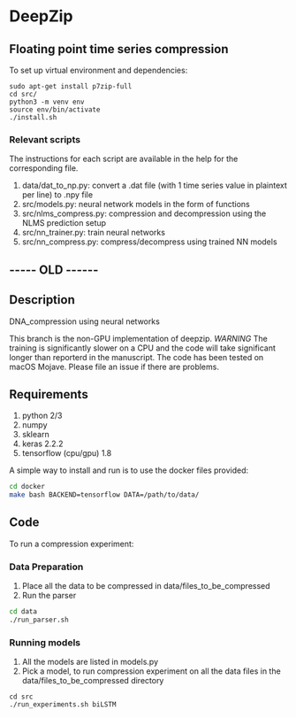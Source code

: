 # DeepZip

## Floating point time series compression
To set up virtual environment and dependencies:
```
sudo apt-get install p7zip-full
cd src/
python3 -m venv env
source env/bin/activate
./install.sh
```

### Relevant scripts
The instructions for each script are available in the help for the corresponding file.
1. data/dat_to_np.py: convert a .dat file (with 1 time series value in plaintext per line) to .npy file
2. src/models.py: neural network models in the form of functions
3. src/nlms_compress.py: compression and decompression using the NLMS prediction setup
4. src/nn_trainer.py: train neural networks
5. src/nn_compress.py: compress/decompress using trained NN models


## ----- OLD ------
## Description
DNA_compression using neural networks

This branch is the non-GPU implementation of deepzip.
*WARNING* The training is significantly slower on a CPU and the code will take significant longer than reporterd in the manuscript. 
The code has been tested on macOS Mojave. Please file an issue if there are problems.

## Requirements
1. python 2/3
2. numpy
3. sklearn
4. keras 2.2.2
5. tensorflow (cpu/gpu) 1.8

A simple way to install and run is to use the docker files provided:

```bash
cd docker
make bash BACKEND=tensorflow DATA=/path/to/data/
```

## Code
To run a compression experiment: 

### Data Preparation
1. Place all the data to be compressed in data/files_to_be_compressed
2. Run the parser 

```bash
cd data
./run_parser.sh
```

### Running models
1. All the models are listed in models.py
2. Pick a model, to run compression experiment on all the data files in the data/files_to_be_compressed directory

```
cd src
./run_experiments.sh biLSTM
```
